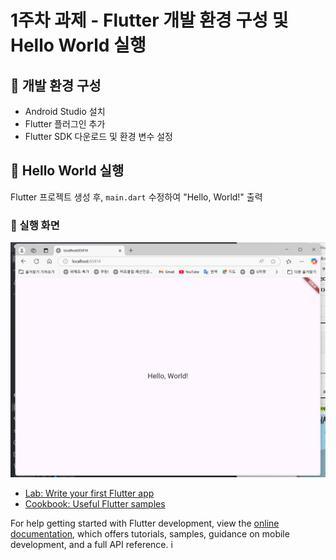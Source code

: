 # 1주차 과제 - Flutter 개발 환경 구성 및 Hello World 실행

## 📌 개발 환경 구성
- Android Studio 설치
- Flutter 플러그인 추가
- Flutter SDK 다운로드 및 환경 변수 설정

## 📌 Hello World 실행
Flutter 프로젝트 생성 후, `main.dart` 수정하여 "Hello, World!" 출력

### 🔹 실행 화면
![Hello World 실행 화면](screenshot.png)

- [Lab: Write your first Flutter app](https://docs.flutter.dev/get-started/codelab)
- [Cookbook: Useful Flutter samples](https://docs.flutter.dev/cookbook)

For help getting started with Flutter development, view the
[online documentation](https://docs.flutter.dev/), which offers tutorials,
samples, guidance on mobile development, and a full API reference.
i
